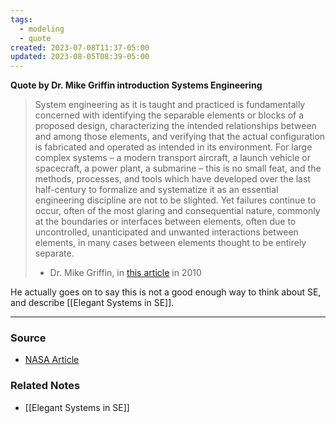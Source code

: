 ```yaml
---
tags:
  - modeling
  - quote
created: 2023-07-08T11:37-05:00
updated: 2023-08-05T08:39-05:00
---
```

**Quote by Dr. Mike Griffin introduction Systems Engineering**

> System engineering as it is taught and practiced is fundamentally concerned with identifying the separable elements or blocks of a proposed design, characterizing the intended relationships between and among those elements, and verifying that the actual configuration is fabricated and operated as intended in its environment. For large complex systems – a modern transport aircraft, a launch vehicle or spacecraft, a power plant, a submarine – this is no small feat, and the methods, processes, and tools which have developed over the last half-century to formalize and systematize it as an essential engineering discipline are not to be slighted. Yet failures continue to occur, often of the most glaring and consequential nature, commonly at the boundaries or interfaces between elements, often due to uncontrolled, unanticipated and unwanted interactions between elements, in many cases between elements thought to be entirely separate. 
> - Dr. Mike Griffin, in [this article](https://www.nasa.gov/sites/default/files/atoms/files/3_griffin_how_do_we_fix_systems_engineering.pdf) in 2010

He actually goes on to say this is not a good enough way to think about SE, and describe [[Elegant Systems in SE]].

---
### Source
- [NASA Article](https://www.nasa.gov/sites/default/files/atoms/files/3_griffin_how_do_we_fix_systems_engineering.pdf)

### Related Notes
- [[Elegant Systems in SE]]